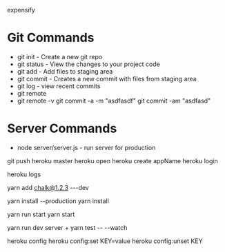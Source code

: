 expensify

# Git Commands
* git init - Create a new git repo
* git status - View the changes to your project code
* git add - Add files to staging area
* git commit - Creates a new commit with files from staging area
* git log - view recent commits 
* git remote
* git remote -v
git commit -a -m "asdfasdf"
git commit -am "asdfasd"

# Server Commands

* node server/server.js  - run server for production

git push heroku master
heroku open
heroku create appName
heroku login

heroku logs

yarn add chalk@1.2.3 ---dev

yarn install --production
yarn install

yarn run start 
yarn start

yarn run dev server + yarn test -- --watch

heroku config
heroku config:set KEY=value
heroku config:unset KEY